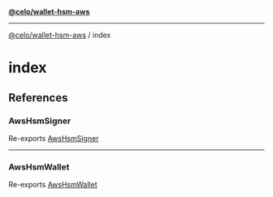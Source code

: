 [**@celo/wallet-hsm-aws**](../README.md)

***

[@celo/wallet-hsm-aws](../README.md) / index

# index

## References

### AwsHsmSigner

Re-exports [AwsHsmSigner](../aws-hsm-signer/classes/AwsHsmSigner.md)

***

### AwsHsmWallet

Re-exports [AwsHsmWallet](../aws-hsm-wallet/classes/AwsHsmWallet.md)
